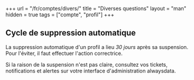 +++
url = "/fr/comptes/divers/"
title = "Diverses questions"
layout = "man"
hidden = true
tags = ["compte", "profil"]
+++

## Cycle de suppression automatique

La suppression automatique d'un profil a lieu _30 jours_ après sa suspension. Pour l'éviter, il faut effectuer l'action correctrice.

Si la raison de la suspension n'est pas claire, consultez vos tickets, notifications et alertes sur votre interface d'administration alwaysdata.
